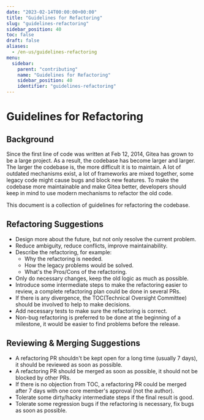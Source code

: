 ```yaml
---
date: "2023-02-14T00:00:00+00:00"
title: "Guidelines for Refactoring"
slug: "guidelines-refactoring"
sidebar_position: 40
toc: false
draft: false
aliases:
  - /en-us/guidelines-refactoring
menu:
  sidebar:
    parent: "contributing"
    name: "Guidelines for Refactoring"
    sidebar_position: 40
    identifier: "guidelines-refactoring"
---
```


# Guidelines for Refactoring



## Background

Since the first line of code was written at Feb 12, 2014, Gitea has grown to be a large project.
As a result, the codebase has become larger and larger. The larger the codebase is, the more difficult it is to maintain.
A lot of outdated mechanisms exist, a lot of frameworks are mixed together, some legacy code might cause bugs and block new features.
To make the codebase more maintainable and make Gitea better, developers should keep in mind to use modern mechanisms to refactor the old code.

This document is a collection of guidelines for refactoring the codebase.

## Refactoring Suggestions

* Design more about the future, but not only resolve the current problem.
* Reduce ambiguity, reduce conflicts, improve maintainability.
* Describe the refactoring, for example:
  * Why the refactoring is needed.
  * How the legacy problems would be solved.
  * What's the Pros/Cons of the refactoring.
* Only do necessary changes, keep the old logic as much as possible.
* Introduce some intermediate steps to make the refactoring easier to review, a complete refactoring plan could be done in several PRs.
* If there is any divergence, the TOC(Technical Oversight Committee) should be involved to help to make decisions.
* Add necessary tests to make sure the refactoring is correct.
* Non-bug refactoring is preferred to be done at the beginning of a milestone, it would be easier to find problems before the release.

## Reviewing & Merging Suggestions

* A refactoring PR shouldn't be kept open for a long time (usually 7 days), it should be reviewed as soon as possible.
* A refactoring PR should be merged as soon as possible, it should not be blocked by other PRs.
* If there is no objection from TOC, a refactoring PR could be merged after 7 days with one core member's approval (not the author).
* Tolerate some dirty/hacky intermediate steps if the final result is good.
* Tolerate some regression bugs if the refactoring is necessary, fix bugs as soon as possible.
